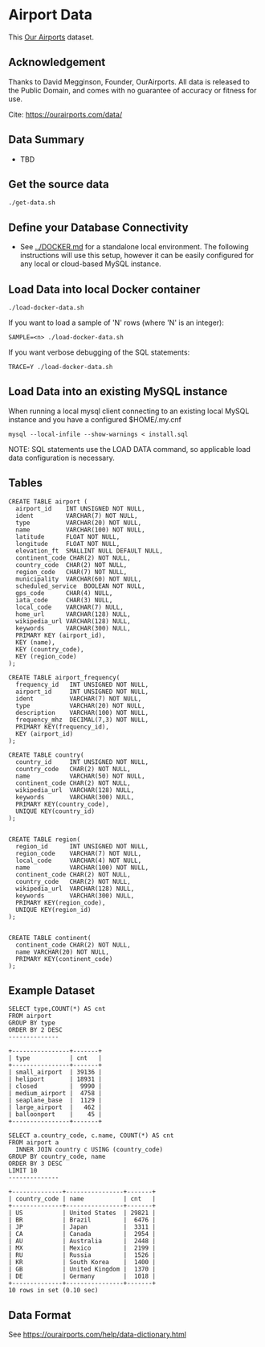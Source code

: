 # Airport Data

This [Our Airports](https://ourairports.com/) dataset.

## Acknowledgement

Thanks to David Megginson, Founder, OurAirports.
All data is released to the Public Domain, and comes with no guarantee of accuracy or fitness for use.

Cite: https://ourairports.com/data/

## Data Summary
- TBD


## Get the source data

    ./get-data.sh


## Define your Database Connectivity

- See [../DOCKER.md](../DOCKER.md) for a standalone local environment. The following instructions will use this setup, however it can be easily configured for any local or cloud-based MySQL instance.

## Load Data into local Docker container

    ./load-docker-data.sh

If you want to load a sample of 'N' rows (where 'N' is an integer):

    SAMPLE=<n> ./load-docker-data.sh

If you want verbose debugging of the SQL statements:

    TRACE=Y ./load-docker-data.sh

## Load Data into an existing MySQL instance

When running a local mysql client connecting to an existing local MySQL instance and you have a configured $HOME/.my.cnf

    mysql --local-infile --show-warnings < install.sql

NOTE: SQL statements use the LOAD DATA command, so applicable load data configuration is necessary.


## Tables

```
CREATE TABLE airport (
  airport_id    INT UNSIGNED NOT NULL,
  ident         VARCHAR(7) NOT NULL,
  type          VARCHAR(20) NOT NULL,
  name          VARCHAR(100) NOT NULL,
  latitude      FLOAT NOT NULL,
  longitude     FLOAT NOT NULL,
  elevation_ft  SMALLINT NULL DEFAULT NULL,
  continent_code CHAR(2) NOT NULL,
  country_code  CHAR(2) NOT NULL,
  region_code   CHAR(7) NOT NULL,
  municipality  VARCHAR(60) NOT NULL,
  scheduled_service  BOOLEAN NOT NULL,
  gps_code      CHAR(4) NULL,
  iata_code     CHAR(3) NULL,
  local_code    VARCHAR(7) NULL,
  home_url      VARCHAR(128) NULL,
  wikipedia_url VARCHAR(128) NULL,
  keywords      VARCHAR(300) NULL,
  PRIMARY KEY (airport_id),
  KEY (name),
  KEY (country_code),
  KEY (region_code)
);

CREATE TABLE airport_frequency(
  frequency_id   INT UNSIGNED NOT NULL,
  airport_id     INT UNSIGNED NOT NULL,
  ident          VARCHAR(7) NOT NULL,
  type           VARCHAR(20) NOT NULL,
  description    VARCHAR(100) NOT NULL,
  frequency_mhz  DECIMAL(7,3) NOT NULL,
  PRIMARY KEY(frequency_id),
  KEY (airport_id)
);

CREATE TABLE country(
  country_id     INT UNSIGNED NOT NULL,
  country_code   CHAR(2) NOT NULL,
  name           VARCHAR(50) NOT NULL,
  continent_code CHAR(2) NOT NULL,
  wikipedia_url  VARCHAR(128) NULL,
  keywords       VARCHAR(300) NULL,
  PRIMARY KEY(country_code),
  UNIQUE KEY(country_id)
);


CREATE TABLE region(
  region_id      INT UNSIGNED NOT NULL,
  region_code    VARCHAR(7) NOT NULL,
  local_code     VARCHAR(4) NOT NULL,
  name           VARCHAR(100) NOT NULL,
  continent_code CHAR(2) NOT NULL,
  country_code   CHAR(2) NOT NULL,
  wikipedia_url  VARCHAR(128) NULL,
  keywords       VARCHAR(300) NULL,
  PRIMARY KEY(region_code),
  UNIQUE KEY(region_id)
);


CREATE TABLE continent(
  continent_code CHAR(2) NOT NULL,
  name VARCHAR(20) NOT NULL,
  PRIMARY KEY(continent_code)
);
```

## Example Dataset

```
SELECT type,COUNT(*) AS cnt
FROM airport
GROUP BY type
ORDER BY 2 DESC
--------------

+----------------+-------+
| type           | cnt   |
+----------------+-------+
| small_airport  | 39136 |
| heliport       | 18931 |
| closed         |  9990 |
| medium_airport |  4758 |
| seaplane_base  |  1129 |
| large_airport  |   462 |
| balloonport    |    45 |
+----------------+-------+

SELECT a.country_code, c.name, COUNT(*) AS cnt
FROM airport a
  INNER JOIN country c USING (country_code)
GROUP BY country_code, name
ORDER BY 3 DESC
LIMIT 10
--------------

+--------------+----------------+-------+
| country_code | name           | cnt   |
+--------------+----------------+-------+
| US           | United States  | 29821 |
| BR           | Brazil         |  6476 |
| JP           | Japan          |  3311 |
| CA           | Canada         |  2954 |
| AU           | Australia      |  2448 |
| MX           | Mexico         |  2199 |
| RU           | Russia         |  1526 |
| KR           | South Korea    |  1400 |
| GB           | United Kingdom |  1370 |
| DE           | Germany        |  1018 |
+--------------+----------------+-------+
10 rows in set (0.10 sec)
```


## Data Format

See https://ourairports.com/help/data-dictionary.html
